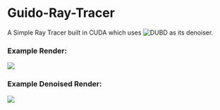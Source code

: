# Guido-Ray-Tracer

A Simple Ray Tracer built in CUDA which uses ![DUBD](https://github.com/JWSoh/DUBD) as its denoiser.

### Example Render:

![]('./assets/out.jpg')

### Example Denoised Render: 
![]('./assets/denoised_render.jpg')
